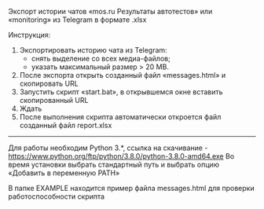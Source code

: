 Экспорт истории чатов «mos.ru Результаты автотестов» или «monitoring» из Telegram в формате .xlsx

Инструкция:
1. Экспортировать историю чата из Telegram:
	* снять выделение со всех медиа-файлов;
	* указать максимальный размер > 20 MB.
2. После экспорта открыть созданный файл «messages.html» и скопировать URL
3. Запустить скрипт «start.bat», в открывшемся окне вставить скопированный URL
4. Ждать
5. После выполнения скрипта автоматически откроется файл созданный файл report.xlsx

------------------------------------------------------------

Для работы необходим Python 3.*, ссылка на скачивание - https://www.python.org/ftp/python/3.8.0/python-3.8.0-amd64.exe
Во время установки выбрать стандартный путь и выбрать опцию «Добавить в переменную PATH»

В папке EXAMPLE находится пример файла messages.html для проверки работоспособности скрипта